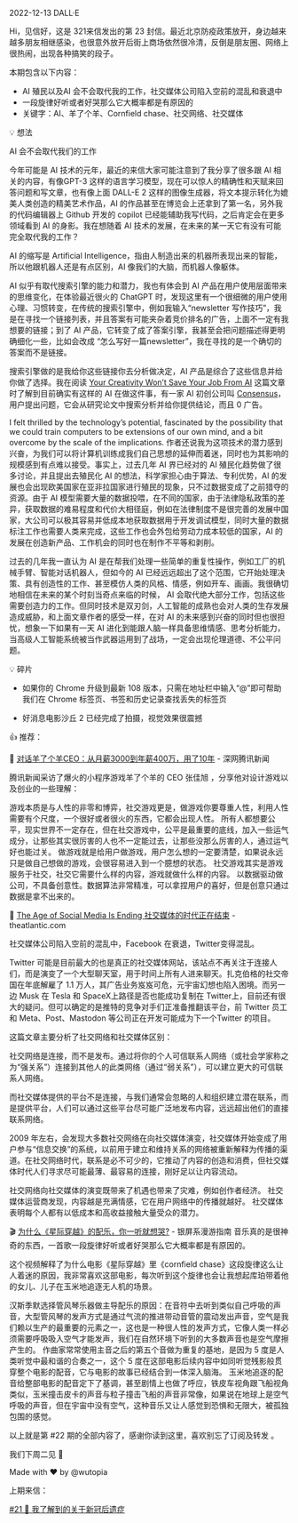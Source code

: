 2022-12-13 DALL·E

Hi，见信好，这是 321来信发出的第 23 封信。最近北京防疫政策放开，身边越来越多朋友相继感染，也很意外放开后街上商场依然很冷清，反倒是朋友圈、网络上很热闹，出现各种搞笑的段子。

本期包含以下内容：

- AI 殖民以及AI 会不会取代我的工作，社交媒体公司陷入空前的混乱和衰退中
- 一段旋律好听或者好哭那么它大概率都是有原因的
- 关键字：AI、羊了个羊、Cornfield chase、社交网络、社交媒体


💡 想法

AI 会不会取代我们的工作

今年可能是 AI 技术的元年，最近的来信大家可能注意到了我分享了很多跟 AI 相关的内容，有像GPT-3 这样的语言学习模型，现在可以惊人的精确性和天赋来回答问题和写文章，也有像上面 DALL-E 2 这样的图像生成器，将文本提示转化为媲美人类创造的精美艺术作品，AI 的作品甚至在博览会上还拿到了第一名，另外我的代码编辑器上 Github 开发的 copilot 已经能辅助我写代码，之后肯定会在更多领域看到 AI 的身影。我在想随着 AI 技术的发展，在未来的某一天它有没有可能完全取代我的工作？

AI 的缩写是 Artificial Intelligence，指由人制造出来的机器所表现出来的智能，所以他跟机器人还是有点区别，AI 像我们的大脑，而机器人像躯体。

AI 似乎有取代搜索引擎的能力和潜力，我也有体会到 AI 产品在用户使用层面带来的思维变化，在体验最近很火的 ChatGPT 时，发现这里有一个很细微的用户使用心理、习惯转变，在传统的搜索引擎中，例如我输入“newsletter 写作技巧”，我是在寻找一个链接列表，并且答案有可能夹杂着竞价排名的广告，上面不一定有我想要的链接；到了 AI 产品，它转变了成了答案引擎，我甚至会把问题描述得更明确细化一些，比如会改成 “怎么写好一篇newsletter”，我在寻找的是一个确切的答案而不是链接。

搜索引擎做的是我给你这些链接你去分析做决定，AI 产品是综合了这些信息并给你做了选择。我在阅读 [Your Creativity Won’t Save Your Job From AI](https://www.theatlantic.com/newsletters/archive/2022/12/why-the-rise-of-ai-is-the-most-important-story-of-the-year/672308/) 这篇文章时了解到目前确实有这样的 AI 在做这件事，有一家 AI 初创公司叫 [Consensus](https://consensus.app/search/)，用户提出问题，它会从研究论文中搜索分析并给你提供结论，而且 0 广告。

I felt thrilled by the technology’s potential, fascinated by the possibility that we could train computers to be extensions of our own mind, and a bit overcome by the scale of the implications.
作者还说我为这项技术的潜力感到兴奋，为我们可以将计算机训练成我们自己思想的延伸而着迷，同时也为其影响的规模感到有点难以接受。事实上，过去几年 AI 界已经对的 AI 殖民化趋势做了很多讨论，并且提出去殖民化 AI 的想法，科学家担心由于算法、专利优势，AI 的发展也会出现欧美国家在亚非拉国家进行殖民的现象，只不过数据变成了之前猎夺的资源。由于 AI 模型需要大量的数据投喂，在不同的国家，由于法律隐私政策的差异，获取数据的难易程度和代价大相径庭，例如在法律制度不是很完善的发展中国家，大公司可以极其容易并低成本地获取数据用于开发调试模型，同时大量的数据标注工作也需要人类来完成，这些工作也会外包给劳动力成本较低的国家，AI 的发展在创造新产品、工作机会的同时也在制作不平等和剥削。

过去的几年我一直认为 AI 是在帮我们处理一些简单的重复性操作，例如工厂的机械手臂、智能对话机器人，但如今的 AI 已经远远超出了这个范围，它开始处理决策、具有创造性的工作、甚至模仿人类的风格、情感，例如开车、画画。我很确切地相信在未来的某个时刻当奇点来临的时候， AI 会取代绝大部分工作，包括这些需要创造力的工作。但同时技术是双刃剑，人工智能的成熟也会对人类的生存发展造成威胁，和上面文章作者的感受一样，在对 AI 的未来感到兴奋的同时但也很担忧，想象一下如果有一天 AI 进化到能跟人脑一样具备思维情感、思考分析能力，当高级人工智能系统被当作武器运用到了战场，一定会出现伦理道德、不公平问题。


💡 碎片
- 如果你的 Chrome 升级到最新 108 版本，只需在地址栏中输入“@”即可帮助我们在 Chrome 标签页、书签和历史记录查找丢失的标签页 [](https://blog.google/products/chrome/search-your-tabs-bookmarks-and-history-in-the-chrome-address-bar/)

- 好消息电影沙丘 2 已经完成了拍摄，视觉效果很震撼


👍 推荐：

📃 [对话羊了个羊CEO：从月薪3000到年薪400万，用了10年](https://mp.weixin.qq.com/s/FS4wiGx3qetKb6h0Z1EjnQ) - 深网腾讯新闻

腾讯新闻采访了爆火的小程序游戏羊了个羊的 CEO 张佳旭 ，分享他对设计游戏以及创业的一些理解：

 游戏本质是与人性的非零和博弈，社交游戏更是，做游戏你要尊重人性，利用人性需要有个尺度，一个很好或者很火的东西，它都会出现人性。
所有人都想要公平，现实世界不一定存在，但在社交游戏中，公平是最重要的底线，加入一些运气成分，让那些其实很厉害的人也不一定能过去，让那些没那么厉害的人，通过运气好也能过关。
做游戏就是给用户做游戏，用户怎么想的一定要清楚，如果说永远只是做自己想做的游戏，会很容易进入到一个臆想的状态。
社交游戏其实是游戏服务于社交，社交它需要什么样的内容，游戏就做什么样的内容。
以数据驱动做公司，不具备创意性。数据算法非常精准，可以拿捏用户的喜好，但是创意只通过数据是拿不出来的。

📃 [The Age of Social Media Is Ending 社交媒体的时代正在结束](https://www.theatlantic.com/technology/archive/2022/11/twitter-facebook-social-media-decline/672074/)  - theatlantic.com

社交媒体公司陷入空前的混乱中，Facebook 在衰退，Twitter变得混乱。

Twitter 可能是目前最大的也是真正的社交媒体网站，该站点不再关注于连接人们，而是演变了一个大型聊天室，用于时间上所有人进来聊天。扎克伯格的社交帝国在年底解雇了 1.1 万人，其广告业务岌岌可危，元宇宙幻想也陷入困境。而另一边 Musk 在 Tesla 和 SpaceX上路径是否也能成功复制在 Twitter上，目前还有很大的疑问。但可以确定的是推特的竞争对手们正准备推翻该平台，前 Twitter 员工和 Meta、Post、Mastodon 等公司正在开发可能成为下一个Twitter 的项目。

这篇文章主要分析了社交网络和社交媒体区别：

社交网络是连接，而不是发布。通过将你的个人可信联系人网络（或社会学家称之为“强关系”）连接到其他人的此类网络（通过“弱关系”），可以建立更大的可信联系人网络。

而社交媒体提供的平台不是连接，与我们通常会忽略的人和组织建立潜在联系，而是提供平台，人们可以通过这些平台尽可能广泛地发布内容，远远超出他们的直接联系网络。

2009 年左右，会发现大多数社交网络在向社交媒体演变，社交媒体开始变成了用户参与“信息交换”的系统，以前用于建立和维持关系的网络被重新解释为传播的渠道。在社交网络时代，联系是必不可少的，它推动了内容的创造和消费，但社交媒体时代人们寻求尽可能最薄、最容易的连接，刚好足以让内容流动。

社交网络向社交媒体的演变既带来了机遇也带来了灾难，例如创作者经济。
社交媒体运营商发现，内容越是充满情感，它在用户网络中的传播就越好。
社交媒体表明每个人都有以低成本和高收益接触大量受众的潜力。

🎬 [为什么《星际穿越》的配乐，你一听就想哭?](https://www.bilibili.com/video/BV1524y1k787/) - 银屏系漫游指南
音乐真的是很神奇的东西，一首歌一段旋律好听或者好哭那么它大概率都是有原因的。

这个视频解释了为什么电影《星际穿越》里《cornfield chase》这段旋律这么让人着迷的原因，我非常喜欢这部电影，每次听到这个旋律也会让我想起库珀带着他的女儿、儿子在玉米地追逐无人机的场景。

汉斯季默选择管风琴乐器做主导配乐的原因：在音符中去听到类似自己呼吸的声音，大型管风琴的发声方式是通过气流的推进带动音管的震动发出声音，空气是我们赖以生产的最重要的元素之一，这也是一种很人性的发声方式，它像人类一样必须需要呼吸吸入空气才能发声，我们在自然环境下听到的大多数声音也是空气摩擦产生的。
作曲家常常使用主音之后的第五个音做为重复的基地，是因为 5 度是人类听觉中最和谐的合奏之一，这个 5 度在这部电影后续内容中如同听觉残影般贯穿整个电影的配音，它与电影的故事已经结合到一体深入脑海。
玉米地追逐的配音给整部电影的配音定下了基调，甚至剧情上也做了呼应，铁皮车视角跟飞船视角类似，玉米撞击皮卡的声音与粒子撞击飞船的声音非常像，如果说在地球上是空气呼吸的声音，但在宇宙中没有空气，这种音乐又让人感觉到恐惧和无限大，被孤独包围的感觉。


以上就是第 #22 期的全部内容了，感谢你读到这里，喜欢别忘了订阅及转发 。

我们下周二见 👋

Made with ❤️ by @wutopia

上期来信：

[#21 🐑 我了解到的关于新冠后遗症](https://321laixin.zhubai.love/posts/2211604798892752896)


